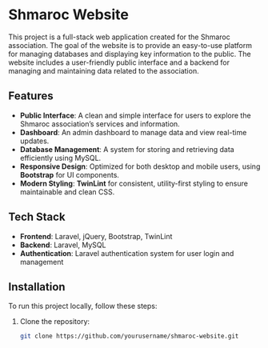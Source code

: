 # Shmaroc Website

This project is a full-stack web application created for the Shmaroc association. The goal of the website is to provide an easy-to-use platform for managing databases and displaying key information to the public. The website includes a user-friendly public interface and a backend for managing and maintaining data related to the association.

## Features
- **Public Interface**: A clean and simple interface for users to explore the Shmaroc association’s services and information.
- **Dashboard**: An admin dashboard to manage data and view real-time updates.
- **Database Management**: A system for storing and retrieving data efficiently using MySQL.
- **Responsive Design**: Optimized for both desktop and mobile users, using **Bootstrap** for UI components.
- **Modern Styling**: **TwinLint** for consistent, utility-first styling to ensure maintainable and clean CSS.

## Tech Stack
- **Frontend**: Laravel, jQuery, Bootstrap, TwinLint
- **Backend**: Laravel, MySQL
- **Authentication**: Laravel authentication system for user login and management

## Installation

To run this project locally, follow these steps:

1. Clone the repository:
   ```bash
   git clone https://github.com/yourusername/shmaroc-website.git
